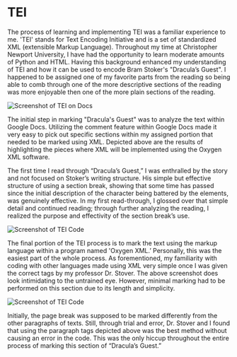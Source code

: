  # TEI
 
The process of learning and implementing TEI was a familiar experience to me. 'TEI' stands for Text Encoding Initiative and is a set of standardized XML (extensible Markup Language). Throughout my time at Christopher Newport University, I have had the opportunity to learn moderate amounts of Python and HTML. Having this background enhanced my understanding of TEI and how it can be used to encode Bram Stoker's "Dracula’s Guest". I happened to be assigned one of my favorite parts from the reading so being able to comb through one of the more descriptive sections of the reading was more enjoyable then one of the more plain sections of the reading.

![Screenshot of TEI on Docs](https://Mmart04.github.io/BlogMart/images/TEI-docs.png)

The initial step in marking "Dracula's Guest" was to analyze the text within Google Docs. Utilizing the comment feature within Google Docs made it very easy to pick out specific sections within my assigned portion that needed to be marked using XML. Depicted above are the results of highlighting the pieces where XML will be implemented using the Oxygen XML software. 

The first time I read through “Dracula’s Guest,” I was enthralled by the story and not focused on Stoker’s writing structure. His simple but effective structure of using a section break, showing that some time has passed since the initial description of the character being battered by the elements, was genuinely effective. In my first read-through, I glossed over that simple detail and continued reading; through further analyzing the reading, I realized the purpose and effectivity of the section break’s use.

![Screenshot of TEI Code](https://Mmart04.github.io/BlogMart/images/TEI-Code.png)

The final portion of the TEI process is to mark the text using the markup language within a program named 'Oxygen XML.’ Personally, this was the easiest part of the whole process. As forementioned, my familiarity with coding with other languages made using XML very simple once I was given the correct tags by my professor Dr. Stover. The above screenshot does look intimidating to the untrained eye. However, minimal marking had to be performed on this section due to its length and simplicity. 

![Screenshot of TEI Code](https://Mmart04.github.io/BlogMart/images/TEI-page-break.png)

Initially, the page break was supposed to be marked differently from the other paragraphs of texts. Still, through trial and error, Dr. Stover and I found that using the paragraph tags depicted above was the best method without causing an error in the code. This was the only hiccup throughout the entire process of marking this section of “Dracula’s Guest.”
